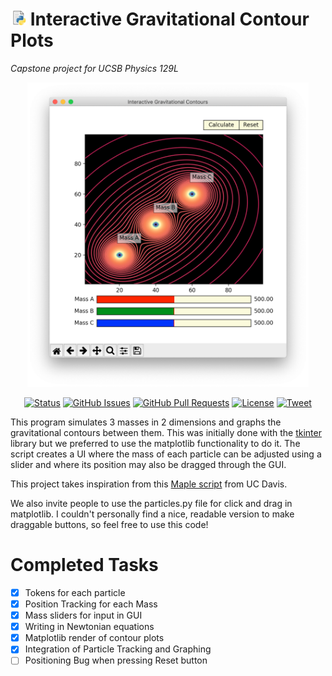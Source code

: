 
# <img src="/img/snek.jpg" width="25"> Interactive Gravitational Contour Plots 
*Capstone project for UCSB Physics 129L*

<div align="center">

<img src="/img/GUI.png" width = 450> 
  
  [![Status](https://img.shields.io/badge/status-inactive-success.svg)]()
  [![GitHub Issues](https://img.shields.io/github/issues/isoleph/proj129.svg)](https://github.com/isoleph/proj129/issues)
  [![GitHub Pull Requests](https://img.shields.io/github/issues-pr/isoleph/proj129.svg)](https://github.com/isoleph/proj129/pulls)
  [![License](https://img.shields.io/badge/license-MIT-blue.svg)](/LICENSE)
  [![Tweet](https://img.shields.io/twitter/url/https/shields.io.svg?style=social)](https://twitter.com/risvoi)

</div>

This program simulates 3 masses in 2 dimensions and graphs the gravitational contours between them. This was initially done with the [tkinter](https://github.com/python/cpython/tree/master/Lib/tkinter) library but we preferred to use the matplotlib functionality to do it. The script creates a UI where the mass of each particle can be adjusted using a slider and where its position may also be dragged through the GUI.

This project takes inspiration from this [Maple script](https://climate.ucdavis.edu/GravityProblem.pdf) from UC Davis. 

We also invite people to use the particles.py file for click and drag in matplotlib. I couldn't personally find a nice, readable version to make draggable buttons, so feel free to use this code!

# Completed Tasks

- [X] Tokens for each particle
- [X] Position Tracking for each Mass
- [x] Mass sliders for input in GUI
- [x] Writing in Newtonian equations
- [x] Matplotlib render of contour plots
- [x] Integration of Particle Tracking and Graphing
- [ ] Positioning Bug when pressing Reset button
